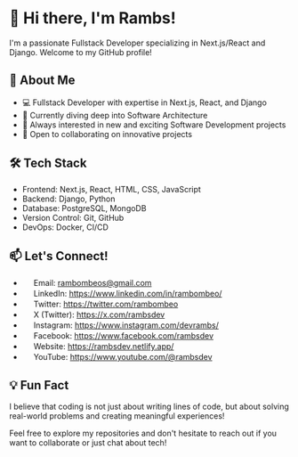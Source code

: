 # 👋 Hi there, I'm Rambs!

I'm a passionate Fullstack Developer specializing in Next.js/React and Django. Welcome to my GitHub profile!

## 🚀 About Me

- 💻 Fullstack Developer with expertise in Next.js, React, and Django
- 🌱 Currently diving deep into Software Architecture
- 👀 Always interested in new and exciting Software Development projects
- 🤝 Open to collaborating on innovative projects

## 🛠️ Tech Stack

- Frontend: Next.js, React, HTML, CSS, JavaScript
- Backend: Django, Python
- Database: PostgreSQL, MongoDB
- Version Control: Git, GitHub
- DevOps: Docker, CI/CD

<!-- ## 🌟 Featured Projects

(You can add links to your top projects here)

1. Project 1: Brief description
2. Project 2: Brief description
3. Project 3: Brief description -->

## 📫 Let's Connect!

- <img src="https://cdn-icons-png.flaticon.com/512/552/552486.png" width="16" height="16"> Email: rambombeos@gmail.com
- <img src="https://cdn-icons-png.flaticon.com/512/174/174857.png" width="16" height="16"> LinkedIn: https://www.linkedin.com/in/rambombeo/
- <img src="https://cdn-icons-png.flaticon.com/512/733/733579.png" width="16" height="16"> Twitter: https://twitter.com/rambombeo
- <img src="https://cdn-icons-png.flaticon.com/512/5968/5968958.png" width="16" height="16"> X (Twitter): https://x.com/rambsdev
- <img src="https://cdn-icons-png.flaticon.com/512/174/174855.png" width="16" height="16"> Instagram: https://www.instagram.com/devrambs/
- <img src="https://cdn-icons-png.flaticon.com/512/124/124010.png" width="16" height="16"> Facebook: https://www.facebook.com/rambsdev
- <img src="https://cdn-icons-png.flaticon.com/512/841/841364.png" width="16" height="16"> Website: https://rambsdev.netlify.app/
- <img src="https://cdn-icons-png.flaticon.com/512/1384/1384060.png" width="16" height="16"> YouTube: https://www.youtube.com/@rambsdev

## 💡 Fun Fact

I believe that coding is not just about writing lines of code, but about solving real-world problems and creating meaningful experiences!

Feel free to explore my repositories and don't hesitate to reach out if you want to collaborate or just chat about tech!


